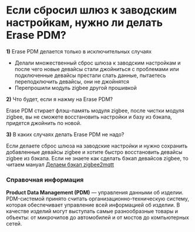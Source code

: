 # Если сбросил шлюз к заводским настройкам, нужно ли делать Erase PDM?

**1)** Erase PDM делается только в исключительных случаях

* Делали множественный сброс шлюза к заводским настройкам и после чего новые девайсы стали джойниться с проблемами или подключенные девайсы престали слать данные, пытаетесь переподключить девайсы, они не джойнятся
* Перепрошили модуль zigbee другой прошивкой

**2)** Что будет, если я нажму на Erase PDM?

Erase PDM стирает флэш-память модуля zigbee, после чистки модуля zigbee, вы не сможете восстановить настройки и базу из бэкапа, придется джойнить по новой.

**3)** В каких случаях делать Erase PDM не надо?

Если делаете сброс шлюза на заводские настройки и нужно сохранить добавленные девайсы zigbee и хотите быстро восстановить девайсы zigbee из бэкапа. Если не знаете как сделать бэкап девайсов zigbee, то читаем мануал [Делаем бэкап zigbee2mqtt](https://github.com/DivanX10/Openwrt-scripts-for-gateway-zhwg11lm/wiki/Делаем-бэкап-zigbee2mqtt)

### Справочная информация

**Product Data Management (PDM)** — управления данными об изделии. PDM-системой принято считать организационно-техническую систему, которая обеспечивает управление всей информацией об изделии. В качестве изделий могут выступать самые разнообразные товары и объекты: от микрочипов до автомобилей и от мостов до компьютерных сетей.
